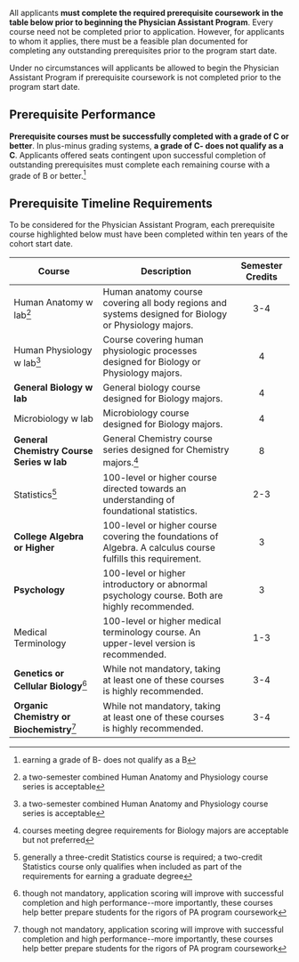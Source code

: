 All applicants **must complete the required prerequisite coursework in the table below prior to beginning the Physician Assistant Program**. Every course need not be completed prior to application. However, for applicants to whom it applies, there must be a feasible plan documented for completing any outstanding prerequisites prior to the program start date. 

Under no circumstances will applicants be allowed to begin the Physician Assistant Program if prerequisite coursework is not completed prior to the program start date.

## Prerequisite Performance

**Prerequisite courses must be successfully completed with a grade of C or better**. In plus-minus grading systems, **a grade of C- does not qualify as a C**. Applicants offered seats contingent upon successful completion of outstanding prerequisites must complete each remaining course with a grade of B or better.[^grade]

## Prerequisite Timeline Requirements

To be considered for the Physician Assistant Program, <span class="highlight">each prerequisite course highlighted below must have been completed within ten years of the cohort start date</span>.

| Course                                                              | Description                                                                                                      | Semester Credits   |
| ------------------------------------------------------------------- | ---------------------------------------------------------------------------------------------------------------- | :----------------: |
| <span class="highlight">Human Anatomy w lab</span>[^anatomy]        | Human anatomy course covering all body regions and systems designed for Biology or Physiology majors.            | 3-4                |
| <span class="highlight">Human Physiology w lab</span>[^physiology]  | Course covering human physiologic processes designed for Biology or Physiology majors.                           | 4                  |
| **General Biology w lab**                                           | General biology course designed for Biology majors.                                                              | 4                  |
| <span class="highlight">Microbiology w lab</span>                   | Microbiology course designed for Biology majors.                                                                 | 4                  |
| **General Chemistry Course Series w lab**                           | General Chemistry course series designed for Chemistry majors.[^chem]                                            | 8                  |
| <span class="highlight">Statistics</span>[^stats]                   | 100-level or higher course directed towards an understanding of foundational statistics.                         | 2-3                |
| **College Algebra or Higher**                                       | 100-level or higher course covering the foundations of Algebra. A calculus course fulfills this requirement.     | 3                  |
| **Psychology**                                                      | 100-level or higher introductory or abnormal psychology course. Both are highly recommended.                     | 3                  |
| <span class="highlight">Medical Terminology</span>                  | 100-level or higher medical terminology course. An upper-level version is recommended.                           | 1-3                |
| **Genetics or Cellular Biology**[^extrabio]                         | While not mandatory, taking at least one of these courses is highly recommended.                                 | 3-4                |
| **Organic Chemistry or Biochemistry**[^extrachem]                   | While not mandatory, taking at least one of these courses is highly recommended.                                 | 3-4                |

[^grade]: earning a grade of B- does not qualify as a B
[^anatomy]: a two-semester combined Human Anatomy and Physiology course series is acceptable
[^physiology]: a two-semester combined Human Anatomy and Physiology course series is acceptable
[^chem]: courses meeting degree requirements for Biology majors are acceptable but not preferred
[^stats]: generally a three-credit Statistics course is required; a two-credit Statistics course only qualifies when included as part of the requirements for earning a graduate degree
[^extrabio]: though not mandatory, application scoring will improve with successful completion and high performance--more importantly, these courses help better prepare students for the rigors of PA program coursework
[^extrachem]: though not mandatory, application scoring will improve with successful completion and high performance--more importantly, these courses help better prepare students for the rigors of PA program coursework